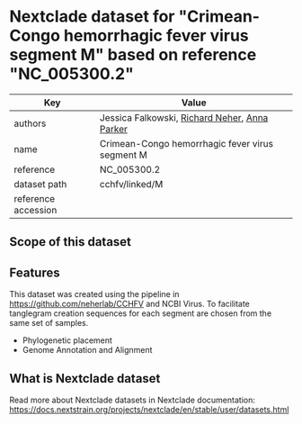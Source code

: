 # Nextclade dataset for "Crimean-Congo hemorrhagic fever virus segment M" based on reference "NC_005300.2"

| Key                 | Value                                                                                                   |
| ------------------- | ------------------------------------------------------------------------------------------------------- |
| authors             | Jessica Falkowski, [Richard Neher](https://neherlab.org), [Anna Parker](https://github.com/anna-parker) |
| name                | Crimean-Congo hemorrhagic fever virus segment M                                                         |
| reference           | NC_005300.2                                                                                             |
| dataset path        | cchfv/linked/M                                                                                          |
| reference accession |                                                                                                         |

## Scope of this dataset

## Features

This dataset was created using the pipeline in https://github.com/neherlab/CCHFV and NCBI Virus. To facilitate tanglegram creation sequences for each segment are chosen from the same set of samples.

- Phylogenetic placement
- Genome Annotation and Alignment

## What is Nextclade dataset

Read more about Nextclade datasets in Nextclade documentation: https://docs.nextstrain.org/projects/nextclade/en/stable/user/datasets.html
